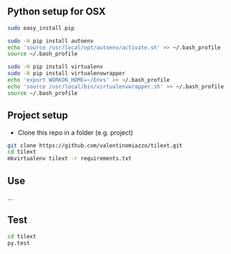 ## Python setup for OSX ##
```bash
sudo easy_install pip

sudo -H pip install autoenv
echo 'source /usr/local/opt/autoenv/activate.sh' >> ~/.bash_profile
source ~/.bash_profile

sudo -H pip install virtualenv
sudo -H pip install virtualenvwrapper
echo 'export WORKON_HOME=~/Envs' >> ~/.bash_profile
echo 'source /usr/local/bin/virtualenvwrapper.sh' >> ~/.bash_profile
source ~/.bash_profile
```
## Project setup ##
* Clone this repo in a folder (e.g. project)
```bash
git clone https://github.com/valentinomiazzo/tilext.git
cd tilext
mkvirtualenv tilext -r requirements.txt
```

## Use ##
...

## Test ##
```bash
cd tilext
py.test
```
